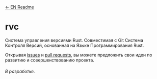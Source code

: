 [<- EN Readme](https://github.com/DarkJoij/deep-math-helper)

# rvc
Система управления версиями Rust.
Совместимая с Git Система Контроля Версий, основанная на Языке Программирования Rust.

Открывая [issues](https://github.com/DarkJoij/rvc/issues ) и [pull requests](https://github.com/DarkJoij/rvc/pulls), вы можете предложить свои идеи по развитию и совершенствованию проекта.

###### В разработке.
